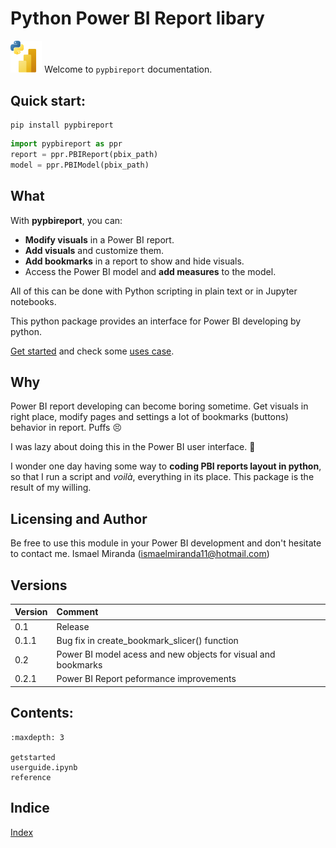 <!-- .. pypbireport documentation master file, created by
   sphinx-quickstart on Sat Oct 14 18:01:54 2023.
   You can adapt this file completely to your liking, but it should at least
   contain the root `toctree` directive. -->



# Python Power BI Report libary

<img src="./_static/icon.png" alt="image" width="10%" height="auto"></img>
Welcome to `pypbireport` documentation.  

## Quick start:

```
pip install pypbireport
```
```python
import pypbireport as ppr
report = ppr.PBIReport(pbix_path)
model = ppr.PBIModel(pbix_path)
```

## What

With **pypbireport**, you can:  
- **Modify visuals** in a Power BI report. 
- **Add visuals** and customize them. 
- **Add bookmarks** in a report to show and hide visuals. 
- Access the Power BI model and **add measures** to the model.  

All of this can be done with Python scripting in plain text or in Jupyter notebooks.

This python package provides an interface for Power BI developing by python.

[Get started](#getstarted) and check some [uses case](#userguide).

## Why

Power BI report developing can become boring sometime. Get visuals in right place, modify pages and settings a lot of bookmarks (buttons) behavior in report. Puffs 😣  

I was lazy about doing this in the Power BI user interface. 🦥

I wonder one day having some way to **coding PBI reports layout in python**, so that I run a script and *voilà*, everything in its place. This package is the result of my willing.

## Licensing and Author 

Be free to use this module in your Power BI development and don't hesitate to contact me. Ismael Miranda (<ismaelmiranda11@hotmail.com>)

## Versions

| Version | Comment                                                       |
| :------ | :------------------------------------------------------------ |
| 0.1     | Release                                                       |
| 0.1.1   | Bug fix in create_bookmark_slicer() function                  |
| 0.2     | Power BI model acess and new objects for visual and bookmarks |
| 0.2.1   | Power BI Report peformance improvements                       |


## Contents:

```{toctree}
:maxdepth: 3

getstarted
userguide.ipynb
reference
```

Indice
--------

[Index](#genindex)